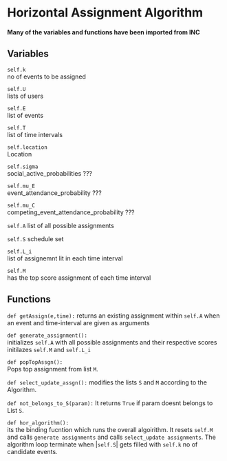 # Horizontal Assignment Algorithm
#### Many of the variables and functions have been imported from INC
## Variables

`self.k`  
no of events to be assigned

`self.U`  
lists of users 

`self.E`   
list of events

`self.T`  
list of time intervals

`self.location`  
Location

`self.sigma`  
social\_active\_probabilities ???

`self.mu_E`   
event\_attendance\_probability ???

`self.mu_C`   
competing\_event\_attendance\_probability ???


`self.A` 
list of all possible assignments

`self.S` 
schedule set

`self.L_i`  
list of assignemnt lit in each time interval

`self.M`                   
has the top score assignment of each time interval


## Functions
`def getAssign(e,time):`
  returns an existing assignment within `self.A` when an event and time-interval are given as arguments 

`def generate_assignment():`  
  initializes `self.A` with all possible assignments and their respective scores
  initilazes `self.M` and `self.L_i` 
  
`def popTopAssgn():`  
Pops top assignment from list `M`.
  
`def select_update_assgn():`
modifies the lists `S` and `M` according to the Algorithm.

`def not_belongs_to_S(param):`
It returns `True` if param doesnt belongs to List `S`.
  
`def hor_algorithm():`  
  its the binding fucntion which runs the overall algoirithm. It resets `self.M` and calls  `generate assignments` and calls `select_update assignments`. The algorithm loop terminate when |`self.S`| gets filled with `self.k` no of candidate events.
